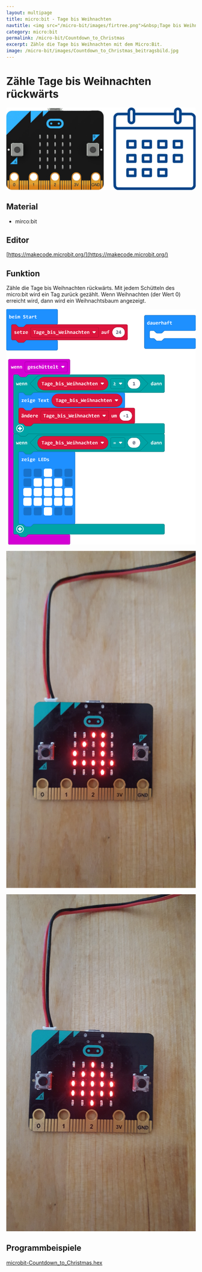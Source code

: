 ```yaml
---
layout: multipage
title: micro:bit - Tage bis Weihnachten
navtitle: <img src="/micro-bit/images/firtree.png">&nbsp;Tage bis Weihnachten&nbsp;<img src="/micro-bit/images/vcp-meet.png" title="Dieses Angebot kann auch über VCP-Meet genutzt werden.">
category: micro:bit
permalink: /micro-bit/Countdown_to_Christmas
excerpt: Zähle die Tage bis Weihnachten mit dem Micro:Bit.
image: /micro-bit/images/Countdown_to_Christmas_beitragsbild.jpg
---
```


# Zähle Tage bis Weihnachten rückwärts

![](images/Countdown_to_Christmas_beitragsbild.jpg)

## Material

+ mirco:bit

## Editor

[https://makecode.microbit.org/](https://makecode.microbit.org/)

## Funktion

Zähle die Tage bis Weihnachten rückwärts.
Mit jedem Schütteln des micro:bit wird ein Tag zurück gezählt.
Wenn Weihnachten (der Wert 0) erreicht wird, dann wird ein Weihnachtsbaum angezeigt.

![](images/microbit-Screenshot-Countdown_to_Christmas.png)

![](images/20201102_143559.jpg)

![](images/20201102_144305.jpg)

## Programmbeispiele
[microbit-Countdown_to_Christmas.hex](appendix/microbit-Countdown_to_Christmas.hex)
